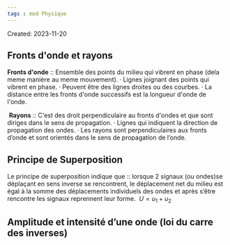 ```yaml
---
tags : mod Physique
---
```

Created: 2023-11-20

## Fronts d'onde et rayons
**Fronts d'onde** :: Ensemble des points du milieu qui vibrent en phase (dela meme manière au meme mouvement).
· Lignes joignant des points qui vibrent en phase.
· Peuvent être des lignes droites ou des courbes.
· La distance entre les fronts d'onde successifs est la longueur d'onde de l'onde.

 **Rayons** :: C'est des droit perpendiculaire au fronts d'ondes et que sont diriges dans le sens de propagation.
· Lignes qui indiquent la direction de propagation des ondes.
· Les rayons sont perpendiculaires aux fronts d’onde et sont orientés dans le sens de propagation de l’onde.

## Principe de Superposition
Le principe de superposition indique que :: lorsque 2 signaux (ou ondes)se déplaçant en sens inverse se rencontrent, le déplacement net du milieu est égal à la somme des déplacements individuels des ondes et après s’être rencontre les signaux reprennent leur forme.  $U = u_1 + u_2$

## Amplitude et intensité d’une onde (loi du carre des inverses)

